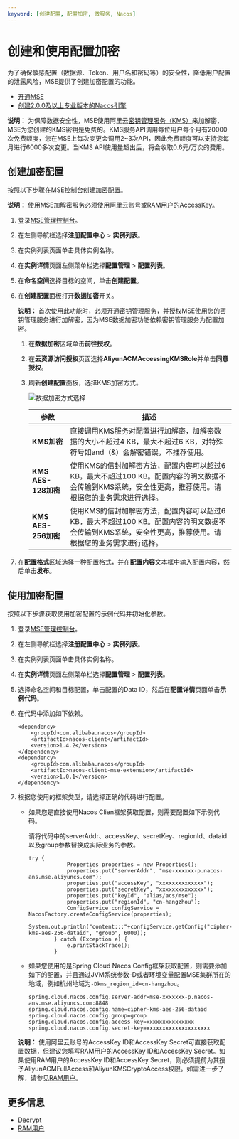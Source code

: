 ```yaml
---
keyword: [创建配置, 配置加密, 微服务, Nacos]
---
```


# 创建和使用配置加密

为了确保敏感配置（数据源、Token、用户名和密码等）的安全性，降低用户配置的泄露风险，MSE提供了创建加密配置的功能。

-   [开通MSE](https://www.aliyun.com/product/mse)
-   [创建2.0.0及以上专业版本的Nacos引擎](/cn.zh-CN/快速入门/微服务注册配置中心/创建Nacos引擎.md)

**说明：** 为保障数据安全性，MSE使用阿里云[密钥管理服务（KMS）](https://www.aliyun.com/product/kms)来加解密，MSE为您创建的KMS密钥是免费的。KMS服务API调用每位用户每个月有20000次免费额度，您在MSE上每次变更会调用2~3次API，因此免费额度可以支持您每月进行6000多次变更。当KMS API使用量超出后，将会收取0.6元/万次的费用。

## 创建加密配置

按照以下步骤在MSE控制台创建加密配置。

**说明：** 使用MSE加解密服务必须使用阿里云账号或RAM用户的AccessKey。

1.  登录[MSE管理控制台](https://mse.console.aliyun.com)。

2.  在左侧导航栏选择**注册配置中心** \> **实例列表**。

3.  在实例列表页面单击具体实例名称。

4.  在**实例详情**页面左侧菜单栏选择**配置管理** \> **配置列表**。

5.  在**命名空间**选择目标的空间，单击**创建配置**。

6.  在**创建配置**面板打开**数据加密**开关。

    **说明：** 首次使用此功能时，必须开通密钥管理服务，并授权MSE使用您的密钥管理服务进行加解密，因为MSE数据加密功能依赖密钥管理服务为配置加密。

    1.  在**数据加密**区域单击**前往授权**。

    2.  在**云资源访问授权**页面选择**AliyunACMAccessingKMSRole**并单击**同意授权**。

    3.  刷新**创建配置**面板，选择KMS加密方式。

        ![数据加密方式选择](https://static-aliyun-doc.oss-accelerate.aliyuncs.com/assets/img/zh-CN/2160972261/p129000.png)

        |参数|描述|
        |--|--|
        |**KMS加密**|直接调用KMS服务对配置进行加解密，加解密数据的大小不超过4 KB，最大不超过6 KB，对特殊符号如and（&）会解密错误，不推荐使用。|
        |**KMS AES-128加密**|使用KMS的信封加解密方法，配置内容可以超过6 KB，最大不超过100 KB。配置内容的明文数据不会传输到KMS系统，安全性更高，推荐使用。请根据您的业务需求进行选择。|
        |**KMS AES-256加密**|使用KMS的信封加解密方法，配置内容可以超过6 KB，最大不超过100 KB。配置内容的明文数据不会传输到KMS系统，安全性更高，推荐使用。请根据您的业务需求进行选择。|

7.  在**配置格式**区域选择一种配置格式，并在**配置内容**文本框中输入配置内容，然后单击**发布**。


## 使用加密配置

按照以下步骤获取使用加密配置的示例代码并初始化参数。

1.  登录[MSE管理控制台](https://mse.console.aliyun.com)。

2.  在左侧导航栏选择**注册配置中心** \> **实例列表**。

3.  在实例列表页面单击具体实例名称。

4.  在**实例详情**页面左侧菜单栏选择**配置管理** \> **配置列表**。

5.  选择命名空间和目标配置，单击配置的Data ID，然后在**配置详情**页面单击**示例代码**。

6.  在代码中添加如下依赖。

    ```
    <dependency>
        <groupId>com.alibaba.nacos</groupId>
        <artifactId>nacos-client</artifactId>
        <version>1.4.2</version>
    </dependency>
    <dependency>
        <groupId>com.alibaba.nacos</groupId>
        <artifactId>nacos-client-mse-extension</artifactId>
        <version>1.0.1</version>
    </dependency>
    ```

7.  根据您使用的框架类型，请选择正确的代码进行配置。

    -   如果您是直接使用Nacos Clien框架获取配置，则需要配置如下示例代码。

        请将代码中的serverAddr、accessKey、secretKey、regionId、dataid以及group参数替换成实际业务的参数。

        ```
        try {
                    Properties properties = new Properties();
                    properties.put("serverAddr", "mse-xxxxxx-p.nacos-ans.mse.aliyuncs.com");
                    properties.put("accessKey", "xxxxxxxxxxxxxx");
                    properties.put("secretKey", "xxxxxxxxxxxxxx");
                    properties.put("keyId", "alias/acs/mse");
                    properties.put("regionId", "cn-hangzhou");
                    ConfigService configService = NacosFactory.createConfigService(properties);
                    System.out.println("content:::"+configService.getConfig("cipher-kms-aes-256-dataid", "group", 6000));
                } catch (Exception e) {
                    e.printStackTrace();
                }
        ```

    -   如果您使用的是Spring Cloud Nacos Config框架获取配置，则需要添加如下的配置，并且通过JVM系统参数-D或者环境变量配置MSE集群所在的地域，例如杭州地域为`-Dkms_region_id=cn-hangzhou`。

        ```
        spring.cloud.nacos.config.server-addr=mse-xxxxxxx-p.nacos-ans.mse.aliyuncs.com:8848
        spring.cloud.nacos.config.name=cipher-kms-aes-256-dataid
        spring.cloud.nacos.config.group=group
        spring.cloud.nacos.config.access-key=xxxxxxxxxxxxxxx
        spring.cloud.nacos.config.secret-key=xxxxxxxxxxxxxxxxxxxx
        ```

    **说明：** 使用阿里云账号的AccessKey ID和AccessKey Secret可直接获取配置数据，但建议您填写RAM用户的AccessKey ID和AccessKey Secret。如果使用RAM用户的AccessKey ID和AccessKey Secret，则必须提前为其授予AliyunACMFullAccess和AliyunKMSCryptoAccess权限。如需进一步了解，请参见[RAM用户](/cn.zh-CN/访问控制/RAM用户.md)。


## 更多信息

-   [Decrypt](/cn.zh-CN/API参考/密钥/Decrypt.md)
-   [RAM用户](/cn.zh-CN/访问控制/RAM用户.md)


